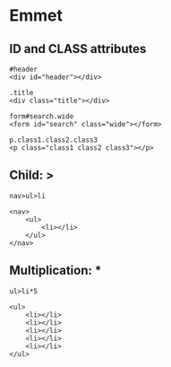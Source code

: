 # Emmet

## ID and CLASS attributes

```
#header
<div id="header"></div>

.title
<div class="title"></div>

form#search.wide
<form id="search" class="wide"></form>

p.class1.class2.class3
<p class="class1 class2 class3"></p>
```

## Child: >
```
nav>ul>li

<nav>
    <ul>
        <li></li>
    </ul>
</nav>
```

## Multiplication: *
```
ul>li*5

<ul>
    <li></li>
    <li></li>
    <li></li>
    <li></li>
    <li></li>
</ul>
```